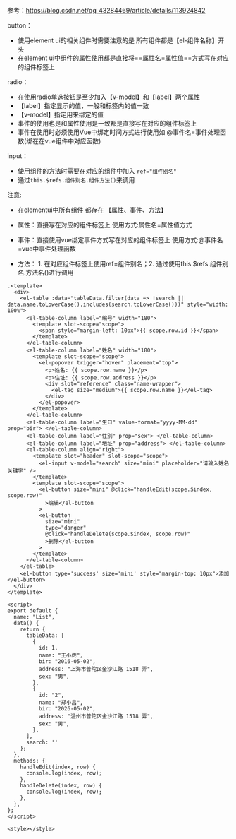 参考：https://blog.csdn.net/qq_43284469/article/details/113924842

button：

- 使用element ui的相关组件时需要注意的是 所有组件都是【el-组件名称】开头
- 在element ui中组件的属性使用都是直接将==属性名=属性值==方式写在对应的组件标签上

radio：

- 在使用radio单选按钮是至少加入【v-model】和【label】两个属性
- 【label】指定显示的值，一般和标签内的值一致
- 【v-model】指定用来绑定的值
- 事件的使用也是和属性使用是一致都是直接写在对应的组件标签上
- 事件在使用时必须使用Vue中绑定时间方式进行使用如 @事件名=事件处理函数(绑在在vue组件中对应函数)

input：

- 使用组件的方法时需要在对应的组件中加入 `ref="组件别名"`
- 通过`this.$refs.组件别名.组件方法()`来调用

注意:

- 在elementui中所有组件 都存在 【属性、事件、方法】
- 属性：直接写在对应的组件标签上 使用方式:属性名=属性值方式

- 事件：直接使用vue绑定事件方式写在对应的组件标签上 使用方式:@事件名=vue中事件处理函数

- 方法： 1.  在对应组件标签上使用ref=组件别名；2. 通过使用this.$refs.组件别名.方法名()进行调用

```
.<template>
  <div>
    <el-table :data="tableData.filter(data => !search || data.name.toLowerCase().includes(search.toLowerCase()))" style="width: 100%">
      <el-table-column label="编号" width="180">
        <template slot-scope="scope">
          <span style="margin-left: 10px">{{ scope.row.id }}</span>
        </template>
      </el-table-column>
      <el-table-column label="姓名" width="180">
        <template slot-scope="scope">
          <el-popover trigger="hover" placement="top">
            <p>姓名: {{ scope.row.name }}</p>
            <p>住址: {{ scope.row.address }}</p>
            <div slot="reference" class="name-wrapper">
              <el-tag size="medium">{{ scope.row.name }}</el-tag>
            </div>
          </el-popover>
        </template>
      </el-table-column>
      <el-table-column label="生日" value-format="yyyy-MM-dd" prop="bir"> </el-table-column>
      <el-table-column label="性别" prop="sex"> </el-table-column>
      <el-table-column label="地址" prop="address"> </el-table-column>
      <el-table-column align="right">
        <template slot="header" slot-scope="scope">
          <el-input v-model="search" size="mini" placeholder="请输入姓名关键字" />
        </template>
        <template slot-scope="scope">
          <el-button size="mini" @click="handleEdit(scope.$index, scope.row)"
            >编辑</el-button
          >
          <el-button
            size="mini"
            type="danger"
            @click="handleDelete(scope.$index, scope.row)"
            >删除</el-button
          >
        </template>
      </el-table-column>
    </el-table>
    <el-button type='success' size='mini' style="margin-top: 10px">添加</el-button>
  </div>
</template>

<script>
export default {
  name: "List",
  data() {
    return {
      tableData: [
        {
          id: 1,
          name: "王小虎",
          bir: "2016-05-02",
          address: "上海市普陀区金沙江路 1518 弄",
          sex: "男",
        },
        {
          id: "2",
          name: "郑小昌",
          bir: "2026-05-02",
          address: "温州市普陀区金沙江路 1518 弄",
          sex: "男",
        },
      ],
      search: ''
    };
  },
  methods: {
    handleEdit(index, row) {
      console.log(index, row);
    },
    handleDelete(index, row) {
      console.log(index, row);
    },
  },
};
</script>

<style></style>

```

